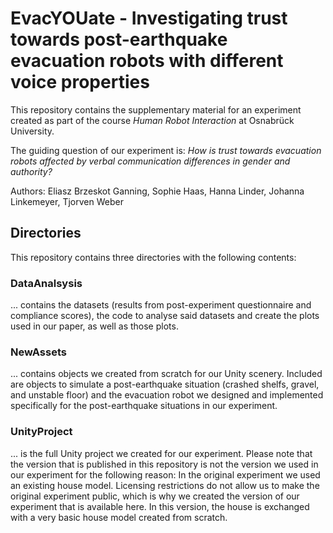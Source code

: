 # EvacYOUate - Investigating trust towards post-earthquake evacuation robots with different voice properties
This repository contains the supplementary material for an experiment created as part of the course *Human Robot Interaction* at Osnabrück University.

The guiding question of our experiment is: *How is trust towards evacuation robots affected by verbal communication differences in gender and authority?*

Authors: Eliasz Brzeskot Ganning, Sophie Haas, Hanna Linder, Johanna Linkemeyer, Tjorven Weber

## Directories
This repository contains three directories with the following contents:

### DataAnalsysis
... contains the datasets (results from post-experiment questionnaire and compliance scores), the code to analyse said datasets and create the plots used in our paper, as well as those plots.

### NewAssets
... contains objects we created from scratch for our Unity scenery. Included are objects to simulate a post-earthquake situation (crashed shelfs, gravel, and unstable floor) and the evacuation robot we designed and implemented specifically for the post-earthquake situations in our experiment.

### UnityProject
... is the full Unity project we created for our experiment. Please note that the version that is published in this repository is not the version we used in our experiment for the following reason: In the original experiment we used an existing house model. Licensing restrictions do not allow us to make the original experiment public, which is why we created the version of our experiment that is available here. In this version, the house is exchanged with a very basic house model created from scratch.
